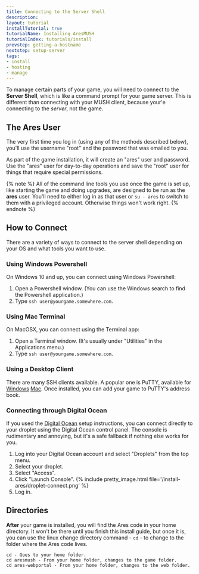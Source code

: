 ```yaml
---
title: Connecting to the Server Shell
description:
layout: tutorial
installTutorial: true
tutorialName: Installing AresMUSH
tutorialIndex: tutorials/install
prevstep: getting-a-hostname
nextstep: setup-server
tags: 
- install
- hosting
- manage
---
```


To manage certain parts of your game, you will need to connect to the **Server Shell**, which is like a command prompt for your game server.  This is different than connecting with your MUSH client, because your'e connecting to the *server*, not the game.

## The Ares User

The very first time you log in (using any of the methods described below), you'll use the username "root" and the password that was emailed to you.  

As part of the game installation, it will create an "ares" user and password.  Use the "ares" user for day-to-day operations and save the "root" user for things that require special permissions.

{% note %} 
All of the command line tools you use once the game is set up, like starting the game and doing upgrades, are designed to be run as the **ares** user.  You'll need to either log in as that user or `su - ares` to switch to them with a privileged account.  Otherwise things won't work right.
{% endnote %}

## How to Connect

There are a variety of ways to connect to the server shell depending on your OS and what tools you want to use.

### Using Windows Powershell

On Windows 10 and up, you can connect using Windows Powershell:

1. Open a Powershell window.  (You can use the Windows search to find the Powershell application.)
2. Type `ssh user@yourgame.somewhere.com`.

### Using Mac Terminal

On MacOSX, you can connect using the Terminal app:

1. Open a Terminal window.  (It's usually under "Utilities" in the Applications menu.)
2. Type `ssh user@yourgame.somewhere.com`.

### Using a Desktop Client

There are many SSH clients available.  A popular one is PuTTY, available for  [Windows](http://www.putty.org/) [Mac](https://www.ssh.com/ssh/putty/mac/).  Once installed, you can add your game to PuTTY's address book.

### Connecting through Digital Ocean

If you used the [Digital Ocean](/tutorials/install/digital-ocean.html) setup instructions, you can connect directly to your droplet using the Digital Ocean control panel.  The console is rudimentary and annoying, but it's a safe fallback if nothing else works for you.

1. Log into your Digital Ocean account and select "Droplets" from the top menu.
2. Select your droplet.
3. Select "Access".
4. Click "Launch Console".
{% include pretty_image.html file='/install-ares/droplet-connect.png' %}
4. Log in.

## Directories

**After** your game is installed, you will find the Ares code in your home directory.  It won't be there until you finish this install guide, but once it is, you can use the linux change directory command - `cd` - to change to the folder where the Ares code lives.

    cd - Goes to your home folder.
    cd aresmush - From your home folder, changes to the game folder.
    cd ares-webportal - From your home folder, changes to the web folder.